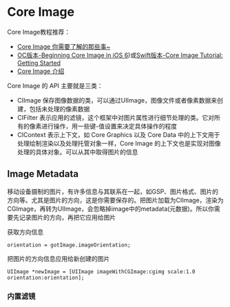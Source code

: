 # Core Image

Core Image教程推荐：



+ [Core Image 你需要了解的那些事~](https://colin1994.github.io/2016/10/21/Core-Image-OverView/)
+ [OC版本-Beginning Core Image in iOS 6](https://www.raywenderlich.com/22167/beginning-core-image-in-ios-6))或[Swift版本-Core Image Tutorial: Getting Started](https://www.raywenderlich.com/76285/beginning-core-image-swift)
+ [Core Image 介绍](https://objccn.io/issue-21-6/)



Core Image 的 API 主要就是三类：



+ CIImage 保存图像数据的类，可以通过UIImage，图像文件或者像素数据来创建，包括未处理的像素数据
+ CIFilter 表示应用的滤镜，这个框架中对图片属性进行细节处理的类。它对所有的像素进行操作，用一些键-值设置来决定具体操作的程度
+ CIContext 表示上下文，如 Core Graphics 以及 Core Data 中的上下文用于处理绘制渲染以及处理托管对象一样，Core Image 的上下文也是实现对图像处理的具体对象。可以从其中取得图片的信息



## Image Metadata

移动设备摄制的图片，有许多信息与其联系在一起，如GSP、图片格式、图片的方向等。尤其是图片的方向，这是你需要保存的。把图片加载为CIImage，渲染为CGImage，再转为UIImage，会忽略掉image中的metadata(元数据)。所以你需要先记录图片的方向，再把它应用给图片

获取方向信息

```
orientation = gotImage.imageOrientation;
```

把图片的方向信息应用给新创建的图片

```
UIImage *newImage = [UIImage imageWithCGImage:cgimg scale:1.0 orientation:orientation];
```

### 内置滤镜











